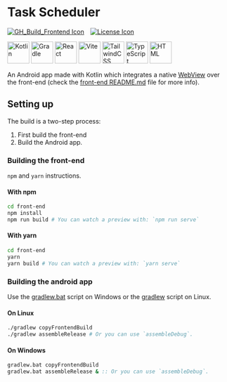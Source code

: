 # Task Scheduler

[![GH_Build_Frontend Icon]][GH_Build Status]&emsp;[![License Icon]][LICENSE]

[GH_Build_Frontend Icon]: https://img.shields.io/github/actions/workflow/status/1git2clone/task-scheduler/frontend.yml?branch=main
[GH_Build Status]: https://github.com/1git2clone/task-scheduler/actions?query=branch%3Amaster
[License Icon]: https://img.shields.io/badge/license-MIT-blue.svg
[LICENSE]: LICENSE

<!-- markdownlint-disable MD033 -->
<p>
  <img
    height="50px"
    src="https://codeberg.org/1Kill2Steal/skill-icons/raw/branch/main/icons/Kotlin-Dark.svg"
    alt="Kotlin"
  />
  <img
    height="50px"
    src="https://codeberg.org/1Kill2Steal/skill-icons/raw/branch/main/icons/Gradle-Light.svg"
    alt="Gradle"
  />
  <img
    height="50px"
    src="https://codeberg.org/1Kill2Steal/skill-icons/raw/branch/main/icons/React-Dark.svg"
    alt="React"
  />
  <img
    height="50px"
    src="https://codeberg.org/1Kill2Steal/skill-icons/raw/branch/main/icons/Vite-Dark.svg"
    alt="Vite"
  />
  <img
    height="50px"
    src="https://codeberg.org/1Kill2Steal/skill-icons/raw/branch/main/icons/TailwindCSS-Dark.svg"
    alt="TailwindCSS"
  />
  <img
    height="50px"
    src="https://codeberg.org/1Kill2Steal/skill-icons/raw/branch/main/icons/TypeScript.svg"
    alt="TypeScript"
  />
  <img
    height="50px"
    src="https://codeberg.org/1Kill2Steal/skill-icons/raw/branch/main/icons/HTML.svg"
    alt="HTML"
  />
</p>
<!-- markdownlint-enable MD033 -->

An Android app made with Kotlin which integrates a native
[WebView](https://developer.android.com/reference/android/webkit/WebView) over
the front-end (check the [front-end README.md](frontend/README.md) file for
more info).

## Setting up

The build is a two-step process:

1. First build the front-end
2. Build the Android app.

### Building the front-end

`npm` and `yarn` instructions.

#### With npm

```sh
cd front-end
npm install
npm run build # You can watch a preview with: `npm run serve`
```

#### With yarn

```sh
cd front-end
yarn
yarn build # You can watch a preview with: `yarn serve`
```

### Building the android app

Use the [gradlew.bat](gradlew.bat) script on Windows or the [gradlew](gradlew)
script on Linux.

#### On Linux

```sh
./gradlew copyFrontendBuild
./gradlew assembleRelease # Or you can use `assembleDebug`.
```

#### On Windows

```bat
gradlew.bat copyFrontendBuild
gradlew.bat assembleRelease & :: Or you can use `assembleDebug`.
```
